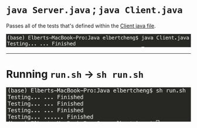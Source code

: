 <!-- Space-->

# `java Server.java` ; `java Client.java`

Passes all of the tests that's defined within the [Client java file](Java/Client.java). 

![client_java](markdown/client_java.png)

---

# Running `run.sh` -> `sh run.sh`

![run_sh](markdown/run_sh.png)

